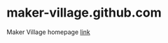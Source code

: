 maker-village.github.com
========================


Maker Village homepage [link](http://maker-village.github.io)
